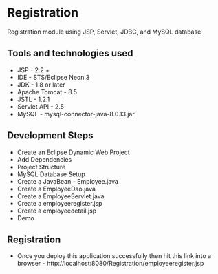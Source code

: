 # Registration
 Registration module using JSP, Servlet, JDBC, and MySQL database
 
## Tools and technologies used
- JSP - 2.2 +
- IDE - STS/Eclipse Neon.3
- JDK - 1.8 or later
- Apache Tomcat - 8.5
- JSTL - 1.2.1
- Servlet API - 2.5
- MySQL - mysql-connector-java-8.0.13.jar

## Development Steps
- Create an Eclipse Dynamic Web Project
- Add Dependencies
- Project Structure
- MySQL Database Setup
- Create a JavaBean - Employee.java
- Create a EmployeeDao.java
- Create a EmployeeServlet.java
- Create a employeeregister.jsp
- Create a employeedetail.jsp
- Demo

## Registration
- Once you deploy this application successfully then hit this link into a browser - http://localhost:8080/Registration/employeeregister.jsp
